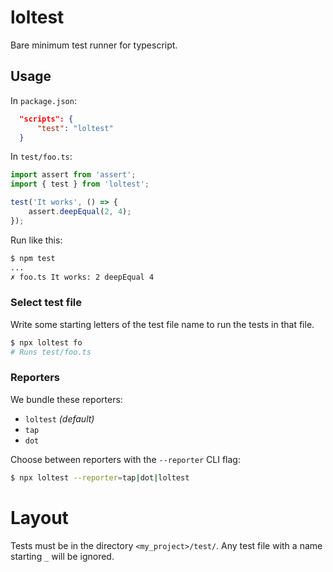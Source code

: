 loltest
=======

Bare minimum test runner for typescript.

## Usage

In `package.json`:

```json
  "scripts": {
      "test": "loltest"
  }
```

In `test/foo.ts`:

```typescript
import assert from 'assert';
import { test } from 'loltest';

test('It works', () => {
    assert.deepEqual(2, 4);
});
```

Run like this:

```bash
$ npm test
...
✗ foo.ts It works: 2 deepEqual 4
```

### Select test file

Write some starting letters of the test file name to run
the tests in that file.

```bash
$ npx loltest fo
# Runs test/foo.ts
```

### Reporters

We bundle these reporters:

- `loltest` *(default)*
- `tap`
- `dot`

Choose between reporters with the `--reporter` CLI flag:

```bash
$ npx loltest --reporter=tap|dot|loltest
```

# Layout

Tests must be in the directory `<my_project>/test/`. Any test file with a name starting
`_` will be ignored.
